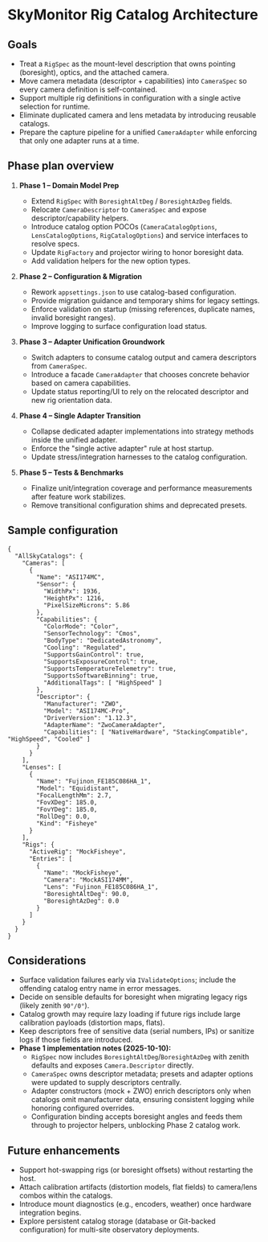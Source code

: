 # SkyMonitor Rig Catalog Architecture

## Goals
- Treat a `RigSpec` as the mount-level description that owns pointing (boresight), optics, and the attached camera.
- Move camera metadata (descriptor + capabilities) into `CameraSpec` so every camera definition is self-contained.
- Support multiple rig definitions in configuration with a single active selection for runtime.
- Eliminate duplicated camera and lens metadata by introducing reusable catalogs.
- Prepare the capture pipeline for a unified `CameraAdapter` while enforcing that only one adapter runs at a time.

## Phase plan overview
1. **Phase 1 – Domain Model Prep**
   - Extend `RigSpec` with `BoresightAltDeg` / `BoresightAzDeg` fields.
   - Relocate `CameraDescriptor` to `CameraSpec` and expose descriptor/capability helpers.
   - Introduce catalog option POCOs (`CameraCatalogOptions`, `LensCatalogOptions`, `RigCatalogOptions`) and service interfaces to resolve specs.
   - Update `RigFactory` and projector wiring to honor boresight data.
   - Add validation helpers for the new option types.

2. **Phase 2 – Configuration & Migration**
   - Rework `appsettings.json` to use catalog-based configuration.
   - Provide migration guidance and temporary shims for legacy settings.
   - Enforce validation on startup (missing references, duplicate names, invalid boresight ranges).
   - Improve logging to surface configuration load status.

3. **Phase 3 – Adapter Unification Groundwork**
   - Switch adapters to consume catalog output and camera descriptors from `CameraSpec`.
   - Introduce a facade `CameraAdapter` that chooses concrete behavior based on camera capabilities.
   - Update status reporting/UI to rely on the relocated descriptor and new rig orientation data.

4. **Phase 4 – Single Adapter Transition**
   - Collapse dedicated adapter implementations into strategy methods inside the unified adapter.
   - Enforce the "single active adapter" rule at host startup.
   - Update stress/integration harnesses to the catalog configuration.

5. **Phase 5 – Tests & Benchmarks**
   - Finalize unit/integration coverage and performance measurements after feature work stabilizes.
   - Remove transitional configuration shims and deprecated presets.

## Sample configuration
```jsonc
{
  "AllSkyCatalogs": {
    "Cameras": [
      {
        "Name": "ASI174MC",
        "Sensor": {
          "WidthPx": 1936,
          "HeightPx": 1216,
          "PixelSizeMicrons": 5.86
        },
        "Capabilities": {
          "ColorMode": "Color",
          "SensorTechnology": "Cmos",
          "BodyType": "DedicatedAstronomy",
          "Cooling": "Regulated",
          "SupportsGainControl": true,
          "SupportsExposureControl": true,
          "SupportsTemperatureTelemetry": true,
          "SupportsSoftwareBinning": true,
          "AdditionalTags": [ "HighSpeed" ]
        },
        "Descriptor": {
          "Manufacturer": "ZWO",
          "Model": "ASI174MC-Pro",
          "DriverVersion": "1.12.3",
          "AdapterName": "ZwoCameraAdapter",
          "Capabilities": [ "NativeHardware", "StackingCompatible", "HighSpeed", "Cooled" ]
        }
      }
    ],
    "Lenses": [
      {
        "Name": "Fujinon_FE185C086HA_1",
        "Model": "Equidistant",
        "FocalLengthMm": 2.7,
        "FovXDeg": 185.0,
        "FovYDeg": 185.0,
        "RollDeg": 0.0,
        "Kind": "Fisheye"
      }
    ],
    "Rigs": {
      "ActiveRig": "MockFisheye",
      "Entries": [
        {
          "Name": "MockFisheye",
          "Camera": "MockASI174MM",
          "Lens": "Fujinon_FE185C086HA_1",
          "BoresightAltDeg": 90.0,
          "BoresightAzDeg": 0.0
        }
      ]
    }
  }
}
```

## Considerations
- Surface validation failures early via `IValidateOptions`; include the offending catalog entry name in error messages.
- Decide on sensible defaults for boresight when migrating legacy rigs (likely zenith `90°/0°`).
- Catalog growth may require lazy loading if future rigs include large calibration payloads (distortion maps, flats).
- Keep descriptors free of sensitive data (serial numbers, IPs) or sanitize logs if those fields are introduced.
- **Phase 1 implementation notes (2025-10-10):**
  - `RigSpec` now includes `BoresightAltDeg`/`BoresightAzDeg` with zenith defaults and exposes `Camera.Descriptor` directly.
  - `CameraSpec` owns descriptor metadata; presets and adapter options were updated to supply descriptors centrally.
  - Adapter constructors (mock + ZWO) enrich descriptors only when catalogs omit manufacturer data, ensuring consistent logging while honoring configured overrides.
  - Configuration binding accepts boresight angles and feeds them through to projector helpers, unblocking Phase 2 catalog work.

## Future enhancements
- Support hot-swapping rigs (or boresight offsets) without restarting the host.
- Attach calibration artifacts (distortion models, flat fields) to camera/lens combos within the catalogs.
- Introduce mount diagnostics (e.g., encoders, weather) once hardware integration begins.
- Explore persistent catalog storage (database or Git-backed configuration) for multi-site observatory deployments.
```